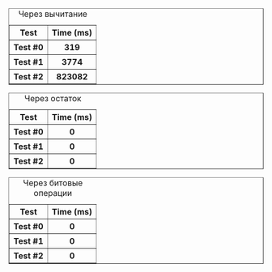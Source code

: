 <table border="1">
<caption>Через вычитание</caption>
<tr><th>Test</th><th>Time (ms)</th></tr>
<tr><th>Test #0</th><th>319</th></tr>
<tr><th>Test #1</th><th>3774</th></tr>
<tr><th>Test #2</th><th>823082</th></tr>
</table>
<table border="1">
<caption>Через остаток</caption>
<tr><th>Test</th><th>Time (ms)</th></tr>
<tr><th>Test #0</th><th>0</th></tr>
<tr><th>Test #1</th><th>0</th></tr>
<tr><th>Test #2</th><th>0</th></tr>
</table>
<table border="1">
<caption>Через битовые операции</caption>
<tr><th>Test</th><th>Time (ms)</th></tr>
<tr><th>Test #0</th><th>0</th></tr>
<tr><th>Test #1</th><th>0</th></tr>
<tr><th>Test #2</th><th>0</th></tr>
</table>
